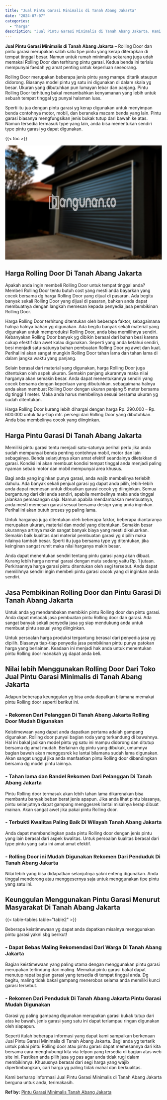 ```yaml
---
title: "Jual Pintu Garasi Minimalis di Tanah Abang Jakarta"
date: "2024-07-07"
categories: 
  - "harga"
description: "Jual Pintu Garasi Minimalis di Tanah Abang Jakarta. Kami berharap informasi Jual Pintu Garasi Minimalis di Tanah Abang Jakarta berguna untuk anda, terimakasi..."
---
```


**Jual Pintu Garasi Minimalis di Tanah Abang Jakarta** – Rolling Door dan pintu garasi merupakan salah satu tipe pintu yang kerap diterapkan di tempat tinggal besar. Namun untuk rumah minimalis sekarang juga udah memakai Rolling Door dan terhitung pintu garasi. Kedua benda ini terlalu mempunyai faedah yg amat penting untuk keperluan seseorang.

Rolling Door merupakan beberapa jenis pintu yang mampu ditarik ataupun didorong. Biasanya model pintu yg satu ini digunakan di dalam skala yg besar. Ukuran yang dibutuhkan pun lumayan lebar dan panjang. Pintu Rolling Door terhitung bakal menambahkan kenyamanan yang lebih untuk sebuah tempat tinggal yg punyai halaman luas.

Sperti itu jua dengan pintu garasi yg kerap digunakan untuk menyimpan benda contohnya motor, mobil, dan beraneka macam benda yang lain. Pintu garasi biasanya mengfungsikan jenis bukak tutup dari bawah ke atas. Namun tersedia termasuk type yang lain, anda bisa menentukan sendiri type pintu garasi yg dapat digunakan.

{{< toc >}}

![Jual Pintu Garasi Minimalis di Tanah Abang Jakarta](/images/pintu-garasi-45.png)

## Harga Rolling Door Di Tanah Abang Jakarta

Apakah anda ingin membeli Rolling Door untuk tempat tinggal anda? Membeli Rolling Door tentu butuh cost yang mesti anda bayarkan yang cocok bersama dg harga Rolling Door yang dijual di pasaran. Ada begitu banyak sekali Rolling Door yang dijual di pasaran, bahkan anda dapat membuatnya dengan langkah memesan kepada penyedia jasa pembikinan Rolling Door.

Harga Rolling Door terhitung ditentukan oleh beberapa faktor, sebagaimana halnya halnya bahan yg digunakan. Ada begitu banyak sekali material yang digunakan untuk memproduksi Rolling Door, anda bisa memilihnya sendiri. Kebanyakan Rolling Door banyak yg dibikin berasal dari bahan besi karena cukup efektif dan awet kalau digunakan. Seperti yang anda ketahui sendiri, besi menjadi satu-satunya bahan pembuatan Rolling Door yg awet dan kuat. Perihal ini akan sangat mungkin Rolling Door tahan lama dan tahan lama di dalam jangka waktu yang panjang.

Selain berasal dari material yang digunakan, harga Rolling Door juga ditentukan oleh aspek ukuran. Semakin panjang ukurannya maka nilai harganya akan semakin besar. Anda dapat menentukannya sendiri yang cocok bersama dengan keperluan yang dibutuhkan. sebagaimana halnya anda akan membuat Rolling Door dengan ukuran panjang 5 meter bersama dg tinggi 1 meter. Maka anda harus membelinya sesuai bersama ukuran yg sudah ditentukan.

Harga Rolling Door kurang lebih dihargai dengan harga Rp. 290.000 – Rp. 600.000 untuk tiap-tiap mtr. persegi dari Rolling Door yang dibutuhkan. Anda bisa membelinya cocok yang diinginkan.

## Harga Pintu Garasi Di Tanah Abang Jakarta

Memiliki pintu garasi tentu menjadi satu-satunya perihal perlu jika anda sudah mempunyai benda penting contohnya mobil, motor dan lain sebagainya. Benda selanjutnya akan amat efektif seandainya diletakkan di garasi. Kondisi ini akan membuat kondisi tempat tinggal anda menjadi paling nyaman sebab motor dan mobil mempunyai area khusus.

Bagi anda yang inginkan punya garasi, anda wajib membelinya terlebih dahulu. Ada banyak sekali penjual garasi yg dapat anda pilih, lebih-lebih anda dapat memesan untuk dibuatkan garasi cocok yg diinginkan. Semua bergantung dari diri anda sendiri, apabila membelinya maka anda tinggal jalankan pemasangan saja. Namun apabila mendambakan membuatnya, anda mesti memesan garasi sesuai bersama design yang anda inginkan. Perihal ini akan butuh proses yg paling lama.

Untuk harganya juga ditentukan oleh beberapa faktor, beberapa diantaranya merupakan ukuran, material dan model yang ditentukan. Semakin besar ukurannya artinya makin sangat banyak biaya yang mesti dikeluarkan. Semakin baik kualitas dari material pembuatan garasi yg dipilih maka nilainya tambah besar. Sperti itu juga bersama type yg ditentukan, jika keinginan sangat rumit maka nilai harganya makin besar.

Anda dapat menentukan sendiri tentang pintu garasi yang akan dibuat. Kurang lebih harga normal garasi dengan mutu sedang yaitu Rp. 1 jutaan. Perkiraannya harga garasi pintu ditentukan oleh segi tersebut. Anda dapat memilihnya sendiri ingin membeli pintu garasi cocok yang di inginkan anda sendiri.

## Jasa Pembikinan Rolling Door dan Pintu Garasi Di Tanah Abang Jakarta

Untuk anda yg mendambakan membikin pintu Rolling door dan pintu garasi. Anda dapat melacak jasa pembuatan pintu Rolling door dan garasi. Ada sangat banyak sekali penyedia jasa yg siap mendukung anda untuk membuat pintu sesuai yang diinginkan.

Untuk persoalan harga produksi tergantung berasal dari penyedia jasa yg dipilih. Biasanya tiap-tiap penyedia jasa pembikinan pintu punya patokan harga yang berlainan. Keadaan ini menjadi hak anda untuk menentukan pintu Rolling door manakah yg dapat anda beli.

## Nilai lebih Menggunakan Rolling Door Dari Toko Jual Pintu Garasi Minimalis di Tanah Abang Jakarta

Adapun beberapa keunggulan yg bisa anda dapatkan bilamana memakai pintu Rolling door seperti berikut ini.

### \- Rekomen Dari Pelanggan Di Tanah Abang Jakarta Rolling Door Mudah Digunakan

Keistimewaan yang dapat anda dapatkan pertama adalah gampang digunakan. Rolling door punyai bagian roda yang terkandung di bawahnya. Hal ini bakal jadikan model pintu yg satu ini mampu didorong dan ditutup bersama dg amat mudah. Berlainan dg pintu yang dibukak, umumnya bagian bawah akan menggesrek ke lantai bilamana sudah lama digunakan. Akan sangat unggul jika anda manfaatkan pintu Rolling door dibandingkan bersama dg model pintu lainnya.

### \- Tahan lama dan Bandel Rekomen Dari Pelanggan Di Tanah Abang Jakarta

Pintu Rolling door termasuk akan lebih tahan lama dikarenakan bisa membantu banyak beban berat jenis apapun. Jika anda lihat pintu biasanya, pintu selanjutnya dapat gampang menggesrek lantai misalnya kerap dibuat mainan. Akan sangat awet jika pakai pintu Rolling door.

### \- Terbukti Kwalitas Paling Baik Di Wilayah Tanah Abang Jakarta

Anda dapat membandingkan pada pintu Rolling door dengan jenis pintu yang lain berasal dari aspek kwalitas. Untuk persoalan kualitas berasal dari type pintu yang satu ini amat amat efektif.

### \- Rolling Door ini Mudah Digunakan Rekomen Dari Penduduk Di Tanah Abang Jakarta

Nilai lebih yang bisa didapatkan selanjutnya yakni enteng digunakan. Anda tinggal mendorong atau menggesernya saja untuk menggunakan tipe pintu yang satu ini.

## Keunggulan Menggunakan Pintu Garasi Menurut Masyarakat Di Tanah Abang Jakarta

{{< table-tables table="table2" >}}

Beberapa keistimewaan yg dapat anda dapatkan misalnya menggunakan pintu garasi yakni sbg berikut!

### \- Dapat Bebas Maling Rekomendasi Dari Warga Di Tanah Abang Jakarta

Bagian keistimewaan yang paling utama dengan menggunakan pintu garasi merupakan terlindung dari maling. Memakai pintu garasi bakal dapat menutup rapat bagian garasi yang tersedia di tempat tinggal anda. Dg begitu, maling tidak bakal gampang menerobos selama anda memiliki kunci garasi tersebut.

### \- Rekomen Dari Penduduk Di Tanah Abang Jakarta Pintu Garasi Mudah Digunakan

Garasi yg paling gampang digunakan merupakan garasi bukak tutup dari atas ke bawah. jenis garasi yang satu ini dapat terlampau ringan digunakan oleh siapapun.

Seperti itulah beberapa informasi yang dapat kami sampaikan berkenaan Jual Pintu Garasi Minimalis di Tanah Abang Jakarta. Bagi anda yg tertarik untuk pakai pintu Rolling door atau pintu garasi dapat memesannya dari kita bersama cara menghubungi kita via telpon yang tersedia di bagian atas web site ini. Pastikan anda pilih jasa yg pas agar anda tidak rugi dalam membikinnya. Khususnya berasal dari segi harga yang wajib dipertimbangkan, cari harga yg paling tidak mahal dan berkualitas.

Kami berharap informasi Jual Pintu Garasi Minimalis di Tanah Abang Jakarta berguna untuk anda, terimakasih.

**Ref by:** [Pintu Garasi Minimalis Tanah Abang Jakarta](https://id.wikipedia.org/wiki/Pintu)
